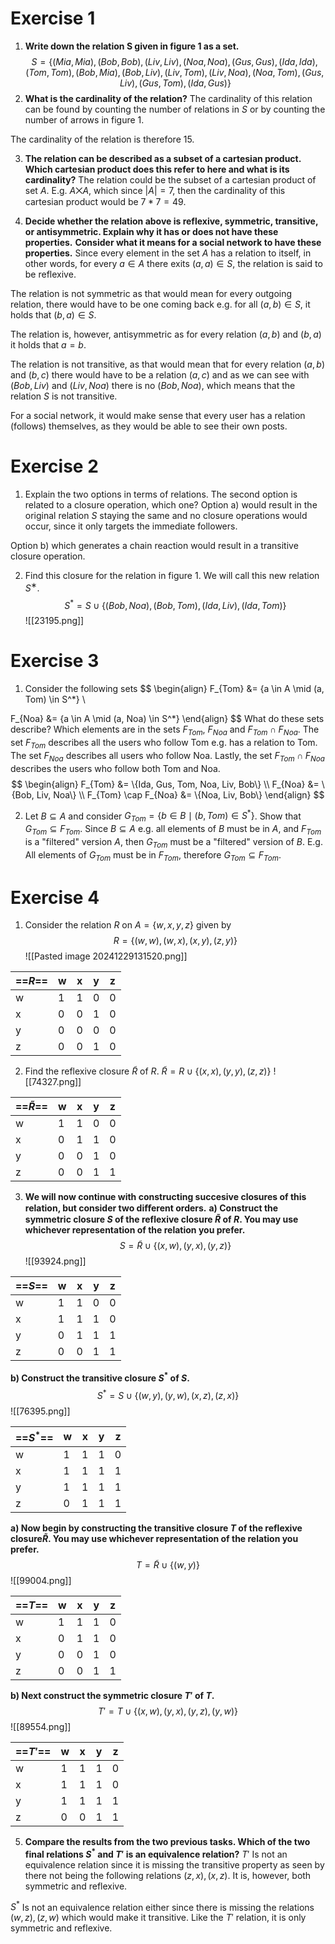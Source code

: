 # Exercise 1
1. **Write down the relation S given in figure 1 as a set.**
$$S = \{(Mia, Mia), (Bob, Bob), (Liv, Liv), (Noa, Noa), (Gus, Gus), (Ida, Ida), (Tom, Tom), (Bob, Mia), (Bob, Liv), (Liv, Tom), (Liv, Noa), (Noa, Tom), (Gus, Liv), (Gus, Tom), (Ida, Gus)\}$$
2. **What is the cardinality of the relation?**
The cardinality of this relation can be found by counting the number of relations in $S$ or by counting the number of arrows in figure 1. 

The cardinality of the relation is therefore 15.

3. **The relation can be described as a subset of a cartesian product. Which cartesian product does this refer to here and what is its cardinality?**
The relation could be the subset of a cartesian product of set $A$. E.g. $A \bigtimes A$, which since $\left| A \right| = 7$, then the cardinality of this cartesian product would be $7 * 7 = 49$. 

4. **Decide whether the relation above is reflexive, symmetric, transitive, or antisymmetric. Explain why it has or does not have these properties.** 
   **Consider what it means for a social network to have these properties.**
Since every element in the set $A$ has a relation to itself, in other words, for every $a \in A$ there exits $(a, a) \in S$, the relation is said to be reflexive. 

The relation is not symmetric as that would mean for every outgoing relation, there would have to be one coming back e.g. for all $(a,b) \in S$, it holds that $(b,a) \in S$. 

The relation is, however, antisymmetric as for every relation $(a,b)$ and $(b,a)$ it holds that $a=b$. 

The relation is not transitive, as that would mean that for every relation $(a,b)$ and $(b,c)$ there would have to be a relation $(a,c)$ and as we can see with $(Bob, Liv)$ and $(Liv, Noa)$ there is no $(Bob, Noa)$, which means that the relation $S$ is not transitive.

For a social network, it would make sense that every user has a relation (follows) themselves, as they would be able to see their own posts.
# Exercise 2
1. Explain the two options in terms of relations. The second option is related to a closure operation, which one?
Option a) would result in the original relation $S$ staying the same and no closure operations would occur, since it only targets the immediate followers.

Option b) which generates a chain reaction would result in a transitive closure operation. 

2. Find this closure for the relation in figure 1. We will call this new relation $S^∗$.
$$S^* = S \cup \{(Bob, Noa), (Bob, Tom), (Ida, Liv), (Ida, Tom)\}$$
![[23195.png]]
# Exercise 3
1. Consider the following sets
$$ 
\begin{align}
F_{Tom} &= {a \in A \mid (a, Tom) \in S^*} \\

F_{Noa} &= {a \in A \mid (a, Noa) \in S^*}
\end{align}
$$
   What do these sets describe? Which elements are in the sets $F_{Tom}$, $F_{Noa}$ and $F_{Tom} \cap F_{Noa}$.
The set $F_{Tom}$ describes all the users who follow Tom e.g. has a relation to Tom. The set $F_{Noa}$ describes all users who follow Noa. Lastly, the set $F_{Tom} \cap F_{Noa}$ describes the users who follow both Tom and Noa.
$$ 
\begin{align}
F_{Tom} &= \{Ida, Gus, Tom, Noa, Liv, Bob\} \\
F_{Noa} &= \{Bob, Liv, Noa\} \\
F_{Tom} \cap F_{Noa} &= \{Noa, Liv, Bob\}
\end{align}
$$

2. Let $B \subseteq A$ and consider $G_{Tom} = \{b \in B \mid (b,Tom) \in S^*\}$. Show that $G_{Tom} \subseteq F_{Tom}$.
Since $B \subseteq A$ e.g. all elements of $B$ must be in $A$, and $F_{Tom}$ is a "filtered" version $A$, then $G_{Tom}$ must be a "filtered" version of $B$. E.g. All elements of $G_{Tom}$ must be in $F_{Tom}$, therefore $G_{Tom} \subseteq F_{Tom}$. 
# Exercise 4
1. Consider the relation $R$ on $A = \{w, x, y, z\}$ given by
$$R = \{(w, w), (w, x), (x, y), (z, y)\}$$
![[Pasted image 20241229131520.png]]

| ==$R$== | w   | x   | y   | z   |
| ------- | --- | --- | --- | --- |
| w       | 1   | 1   | 0   | 0   |
| x       | 0   | 0   | 1   | 0   |
| y       | 0   | 0   | 0   | 0   |
| z       | 0   | 0   | 1   | 0   |
2. Find the reflexive closure $\tilde{R}$ of $R$.
$\tilde{R}=R \cup \{(x,x), (y,y), (z,z)\}$
![[74327.png]]

| ==$\tilde{R}$== | w   | x   | y   | z   |
| --------------- | --- | --- | --- | --- |
| w               | 1   | 1   | 0   | 0   |
| x               | 0   | 1   | 1   | 0   |
| y               | 0   | 0   | 1   | 0   |
| z               | 0   | 0   | 1   | 1   |

3.  **We will now continue with constructing succesive closures of this relation, but consider two diﬀerent orders.**
**a) Construct the symmetric closure $S$ of the reflexive closure $\tilde{R}$ of $R$. You may use whichever representation of the relation you prefer.**
$$S = \tilde{R} \cup \{(x,w), (y,x), (y,z)\}$$
![[93924.png]]

| ==$S$== | w   | x   | y   | z   |
| ------- | --- | --- | --- | --- |
| w       | 1   | 1   | 0   | 0   |
| x       | 1   | 1   | 1   | 0   |
| y       | 0   | 1   | 1   | 1   |
| z       | 0   | 0   | 1   | 1   |

**b) Construct the transitive closure $S^*$ of $S$.**
$$S^* = S \cup \{(w,y), (y,w), (x,z), (z,x)\}$$
![[76395.png]]

| ==$S^*$== | w   | x   | y   | z   |
| --------- | --- | --- | --- | --- |
| w         | 1   | 1   | 1   | 0   |
| x         | 1   | 1   | 1   | 1   |
| y         | 1   | 1   | 1   | 1   |
| z         | 0   | 1   | 1   | 1   |

**a) Now begin by constructing the transitive closure $T$ of the reflexive closure$\tilde{R}$. You may use whichever representation of the relation you prefer.**
$$T = \tilde{R} \cup \{(w,y)\}$$
![[99004.png]]

| ==$T$== | w   | x   | y   | z   |
| ------- | --- | --- | --- | --- |
| w       | 1   | 1   | 1   | 0   |
| x       | 0   | 1   | 1   | 0   |
| y       | 0   | 0   | 1   | 0   |
| z       | 0   | 0   | 1   | 1   |

**b) Next construct the symmetric closure $T'$ of $T$.**
$$T' = T \cup \{(x,w), (y,x), (y,z), (y,w)\}$$
![[89554.png]]

| ==$T'$== | w   | x   | y   | z   |
| -------- | --- | --- | --- | --- |
| w        | 1   | 1   | 1   | 0   |
| x        | 1   | 1   | 1   | 0   |
| y        | 1   | 1   | 1   | 1   |
| z        | 0   | 0   | 1   | 1   |
5. **Compare the results from the two previous tasks. Which of the two final relations $S^*$ and $T'$ is an equivalence relation?**
$T'$ Is not an equivalence relation since it is missing the transitive property as seen by there not being the following relations $(z,x), (x,z)$. It is, however, both symmetric and reflexive. 

$S^*$ Is not an equivalence relation either since there is missing the relations $(w,z), (z,w)$ which would make it transitive. Like the $T'$ relation, it is only symmetric and reflexive.